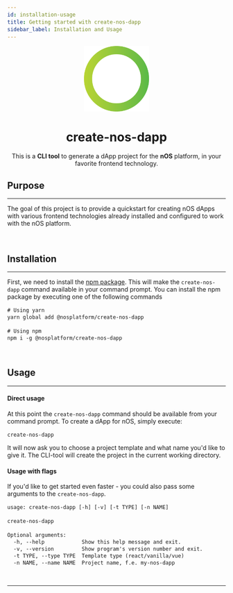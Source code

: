 ```yaml
---
id: installation-usage
title: Getting started with create-nos-dapp
sidebar_label: Installation and Usage
---
```


<p align="center">
  <img src="https://raw.githubusercontent.com/nos/create-nos-dapp/development/logo.png" width="150px" />
</p>

<h1 align="center">create-nos-dapp</h1>

<p align="center">
  This is a <strong>CLI tool</strong> to generate a dApp project for the <strong>nOS</strong> platform,
  in your favorite frontend technology.
</p>


## Purpose
---
The goal of this project is to provide a quickstart for creating nOS dApps with 
various frontend technologies already installed and configured to work with the nOS platform.

&nbsp;

## Installation
---
First, we need to install the 
[npm package](https://www.npmjs.com/package/@nosplatform/create-nos-dapp). 
This will make the `create-nos-dapp` command available in your command prompt. 
You can install the npm package by executing one of the following commands

```
# Using yarn
yarn global add @nosplatform/create-nos-dapp

# Using npm
npm i -g @nosplatform/create-nos-dapp
```

&nbsp;

## Usage
---
#### Direct usage
At this point the `create-nos-dapp` command should be available from your command prompt. 
To create a dApp for nOS, simply execute:
```
create-nos-dapp
```

It will now ask you to choose a project template and what name you'd like to give it. 
The CLI-tool will create the project in the current working directory. 

#### Usage with flags

If you'd like to get started even faster - you could also pass some arguments to the `create-nos-dapp`.
```
usage: create-nos-dapp [-h] [-v] [-t TYPE] [-n NAME]

create-nos-dapp

Optional arguments:
  -h, --help            Show this help message and exit.
  -v, --version         Show program's version number and exit.
  -t TYPE, --type TYPE  Template type (react/vanilla/vue)
  -n NAME, --name NAME  Project name, f.e. my-nos-dapp
``` 

&nbsp;

---
